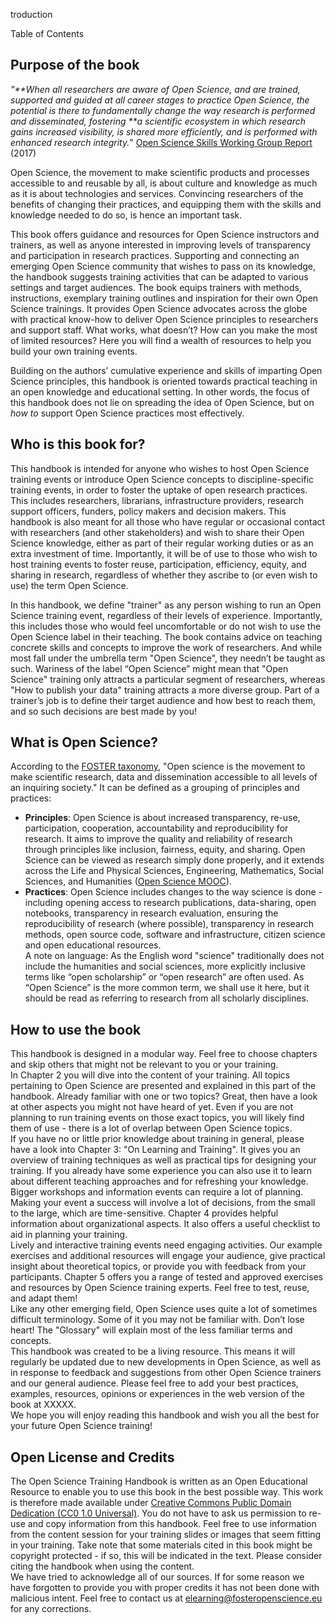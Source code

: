 troduction

Table of Contents

## Purpose of the book

_"**When all researchers are aware of Open Science, and are trained, supported and guided at all career stages to practice Open Science, the potential is there to fundamentally change the way research is performed and disseminated, fostering **a scientific ecosystem in which research gains increased visibility, is shared more efficiently, and is performed with enhanced research integrity._" [Open Science Skills Working Group Report](https://ec.europa.eu/research/openscience/pdf/os_skills_wgreport_final.pdf#view=fit&pagemode=none) \(2017\)

Open Science, the movement to make scientific products and processes accessible to and reusable by all, is about culture and knowledge as much as it is about technologies and services. Convincing researchers of the benefits of changing their practices, and equipping them with the skills and knowledge needed to do so, is hence an important task.

This book offers guidance and resources for Open Science instructors and trainers, as well as anyone interested in improving levels of transparency and participation in research practices. Supporting and connecting an emerging Open Science community that wishes to pass on its knowledge, the handbook suggests training activities that can be adapted to various settings and target audiences. The book equips trainers with methods, instructions, exemplary training outlines and inspiration for their own Open Science trainings. It provides Open Science advocates across the globe with practical know-how to deliver Open Science principles to researchers and support staff. What works, what doesn’t? How can you make the most of limited resources? Here you will find a wealth of resources to help you build your own training events.

Building on the authors’ cumulative experience and skills of imparting Open Science principles, this handbook is oriented towards practical teaching in an open knowledge and educational setting. In other words, the focus of this handbook does not lie on spreading the idea of Open Science, but on _how to_ support Open Science practices most effectively.

## Who is this book for?

This handbook is intended for anyone who wishes to host Open Science training events or introduce Open Science concepts to discipline-specific training events, in order to foster the uptake of open research practices. This includes researchers, librarians, infrastructure providers, research support officers, funders, policy makers and decision makers. This handbook is also meant for all those who have regular or occasional contact with researchers \(and other stakeholders\) and wish to share their Open Science knowledge, either as part of their regular working duties or as an extra investment of time. Importantly, it will be of use to those who wish to host training events to foster reuse, participation, efficiency, equity, and sharing in research, regardless of whether they ascribe to \(or even wish to use\) the term Open Science.

In this handbook, we define "trainer" as any person wishing to run an Open Science training event, regardless of their levels of experience. Importantly, this includes those who would feel uncomfortable or do not wish to use the Open Science label in their teaching. The book contains advice on teaching concrete skills and concepts to improve the work of researchers. And while most fall under the umbrella term "Open Science", they needn’t be taught as such. Wariness of the label “Open Science” might mean that "Open Science" training only attracts a particular segment of researchers, whereas "How to publish your data" training attracts a more diverse group. Part of a trainer’s job is to define their target audience and how best to reach them, and so such decisions are best made by you!

## What is Open Science?

According to the [FOSTER taxonomy](https://www.fosteropenscience.eu/taxonomy/term/7), "Open science is the movement to make scientific research, data and dissemination accessible to all levels of an inquiring society."  It can be defined as a grouping of principles and practices:

* **Principles**: Open Science is about increased transparency, re-use, participation, cooperation, accountability and reproducibility for research. It aims to improve the quality and reliability of research through principles like inclusion, fairness, equity, and sharing. Open Science can be viewed as research simply done properly, and it extends across the Life and Physical Sciences, Engineering, Mathematics, Social Sciences, and Humanities \([Open Science MOOC](https://docs.google.com/document/d/1KuTSECSYHXZmZX15GDjyD65pJ90eRMhHVEZ-1trsw30/edit?usp=sharing)\).
* **Practices**: Open Science includes changes to the way science is done - including opening access to research publications, data-sharing, open notebooks, transparency in research evaluation, ensuring the reproducibility of research \(where possible\), transparency in research methods, open source code, software and infrastructure, citizen science and open educational resources.  
  A note on language: As the English word "science" traditionally does not include the humanities and social sciences, more explicitly inclusive terms like “open scholarship” or “open research” are often used. As “Open Science” is the more common term, we shall use it here, but it should be read as referring to research from all scholarly disciplines.

## How to use the book

  This handbook is designed in a modular way. Feel free to choose chapters and skip others that might not be relevant to you or your training.  
  In Chapter 2 you will dive into the content of your training. All topics pertaining to Open Science are presented and explained in this part of the handbook. Already familiar with one or two topics? Great, then have a look at other aspects you might not have heard of yet. Even if you are not planning to run training events on those exact topics, you will likely find them of use - there is a lot of overlap between Open Science topics.  
  If you have no or little prior knowledge about training in general, please have a look into Chapter 3: "On Learning and Training". It gives you an overview of training techniques as well as practical tips for designing your training. If you already have some experience you can also use it to learn about different teaching approaches and for refreshing your knowledge.  
  Bigger workshops and information events can require a lot of planning. Making your event a success will involve a lot of decisions, from the small to the large, which are time-sensitive. Chapter 4 provides helpful information about organizational aspects. It also offers a useful checklist to aid in planning your training.  
  Lively and interactive training events need engaging activities. Our example exercises and additional resources will engage your audience, give practical insight about theoretical topics, or provide you with feedback from your participants. Chapter 5 offers you a range of tested and approved exercises and resources by Open Science training experts. Feel free to test, reuse, and adapt them!  
  Like any other emerging field, Open Science uses quite a lot of sometimes difficult terminology. Some of it you may not be familiar with. Don’t lose heart! The "Glossary" will explain most of the less familiar terms and concepts.  
  This handbook was created to be a living resource. This means it will regularly be updated due to new developments in Open Science, as well as in response to feedback and suggestions from other Open Science trainers and our general audience. Please feel free to add your best practices, examples, resources, opinions or experiences in the web version of the book at XXXXX.  
  We hope you will enjoy reading this handbook and wish you all the best for your future Open Science training!

## Open License and Credits

  The Open Science Training Handbook is written as an Open Educational Resource to enable you to use this book in the best possible way. This work is therefore made available under [Creative Commons Public Domain Dedication \(CC0 1.0 Universal\)](https://creativecommons.org/publicdomain/zero/1.0/). You do not have to ask us permission to re-use and copy information from this handbook. Feel free to use information from the content session for your training slides or images that seem fitting in your training. Take note that some materials cited in this book might be copyright protected - if so, this will be indicated in the text. Please consider citing the handbook when using the content.  
  We have tried to acknowledge all of our sources. If for some reason we have forgotten to provide you with proper credits it has not been done with malicious intent. Feel free to contact us at [elearning@fosteropenscience.eu](mailto:elearning@fosteropenscience.eu) for any corrections.
